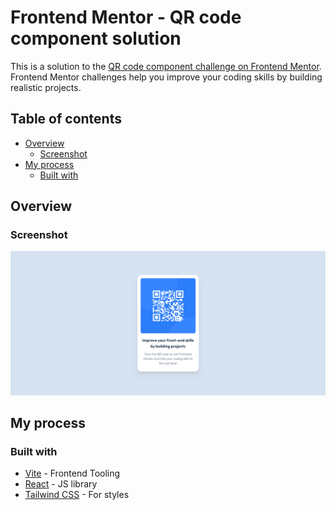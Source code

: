 # Frontend Mentor - QR code component solution

This is a solution to the [QR code component challenge on Frontend Mentor](https://www.frontendmentor.io/challenges/qr-code-component-iux_sIO_H). Frontend Mentor challenges help you improve your coding skills by building realistic projects.

## Table of contents

- [Overview](#overview)
  - [Screenshot](#screenshot)
  <!-- - [Links](#links) -->
- [My process](#my-process)
  - [Built with](#built-with)

## Overview

### Screenshot
![screenshot](https://raw.githubusercontent.com/aomsk/qr-code-component/main/src/assets/screenshot/screenshot.png)

<!-- ### Links

- Solution URL: [Add solution URL here](https://your-solution-url.com)
- Live Site URL: [Add live site URL here](https://your-live-site-url.com) -->

## My process

### Built with
- [Vite](https://vitejs.dev/) - Frontend Tooling
- [React](https://reactjs.org/) - JS library
- [Tailwind CSS](https://tailwindcss.com/) - For styles
